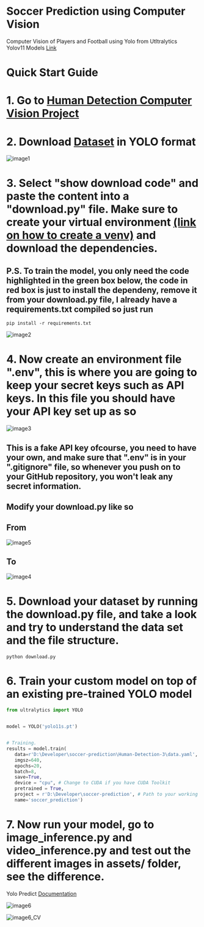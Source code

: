 # Soccer Prediction using Computer Vision
Computer Vision of Players and Football using Yolo from Utltralytics  
Yolov11 Models [Link](https://docs.ultralytics.com/models/yolo11/#supported-tasks-and-modes)

# Quick Start Guide

# 1. Go to [Human Detection Computer Vision Project](https://universe.roboflow.com/school-95f9t/human-detection-uerkn)

# 2. Download [Dataset](https://universe.roboflow.com/school-95f9t/human-detection-uerkn/dataset/3) in YOLO format 

![image1](images/Screenshot_1.png)

# 3. Select "show download code" and paste the content into a "download.py" file. Make sure to create your virtual environment [(link on how to create a venv)](https://code.visualstudio.com/docs/python/environments) and download the dependencies.

## P.S. To train the model, you only need the code highlighted in the green box below, the code in red box is just to install the dependeny, remove it from your download.py file, I already have a requirements.txt compiled so just run 

```
pip install -r requirements.txt
```

![image2](images/Screenshot_2.png)

# 4. Now create an environment file ".env", this is where you are going to keep your secret keys such as API keys. In this file you should have your API key set up as so

![image3](images/Screenshot_3.png)

## This is a fake API key ofcourse, you need to have your own, and make sure that ".env" is in your ".gitignore" file, so whenever you push on to your GitHub repository, you won't leak any secret information.

## Modify your download.py like so 

## From

![image5](images/Screenshot_5.png)

## To

![image4](images/Screenshot_4.png)

# 5. Download your dataset by running the download.py file, and take a look and try to understand the data set and the file structure. 
```
python download.py
```

# 6. Train your custom model on top of an existing pre-trained YOLO model

```python
from ultralytics import YOLO


model = YOLO('yolo11s.pt')


# Training.
results = model.train(
   data=r'D:\Developer\soccer-prediction\Human-Detection-3\data.yaml', # Path to your data.yaml file
   imgsz=640,
   epochs=20,
   batch=8,
   save=True,
   device = "cpu", # Change to CUDA if you have CUDA Toolkit
   pretrained = True,
   project = r'D:\Developer\soccer-prediction', # Path to your working directory
   name='soccer_prediction')
```

# 7. Now run your model, go to image_inference.py and video_inference.py and test out the different images in assets/ folder, see the difference. 

Yolo Predict [Documentation](https://docs.ultralytics.com/modes/predict/#inference-arguments)

![image6](assets/low_res.jpeg)

![image6_CV](images/Screenshot_6.png)







